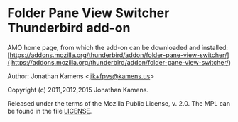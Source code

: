 Folder Pane View Switcher Thunderbird add-on
============================================

AMO home page, from which the add-on can be downloaded and installed:
[https://addons.mozilla.org/thunderbird/addon/folder-pane-view-switcher/](
https://addons.mozilla.org/thunderbird/addon/folder-pane-view-switcher/)

Author: Jonathan Kamens <[jik+fpvs@kamens.us](
mailto:jik+fpvs@kamens.us)>

Copyright (c) 2011,2012,2015 Jonathan Kamens.

Released under the terms of the Mozilla Public License, v. 2.0. The
MPL can be found in the file [LICENSE](LICENSE).
